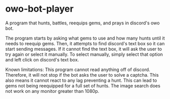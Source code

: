 # owo-bot-player
A program that hunts, battles, reequips gems, and prays in discord's owo bot.

The program starts by asking what gems to use and how many hunts until it needs to reequip gems. Then, it attempts to find discord's text box so it can start sending messages. If it cannot find the text box, it will ask the user to try again or select it manually. To select manually, simply select that option and left click on discord's text box. 

Known limitations:
This program cannot read anything off of discord. Therefore, it will not stop if the bot asks the user to solve a captcha.
This also means it cannot react to any lag preventing a hunt. This can lead to gems not being reequipped for a full set of hunts.
The image search does not work on any monitor greater than 1080p.
